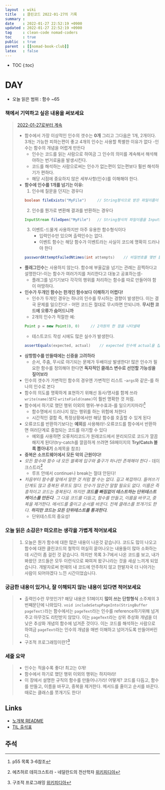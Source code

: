 ```yaml
---
layout  : wiki
title   : 클린코드 2022-01-27의 기록
summary : 
date    : 2022-01-27 22:52:19 +0900
updated : 2022-01-27 22:52:19 +0900
tag     : clean-code nomad-coders
toc     : true
public  : true
parent  : [[nomad-book-club]]
latex   : false
---
```

* TOC
{:toc}

# DAY
* 오늘 읽은 범위 : 함수 ~65

### 책에서 기억하고 싶은 내용을 써보세요
> [2022-01-27로부터 계속](https://achelous1.github.io/wiki/clean-code-2022-01-26/#%EC%B1%85%EC%97%90%EC%84%9C-%EA%B8%B0%EC%96%B5%ED%95%98%EA%B3%A0-%EC%8B%B6%EC%9D%80-%EB%82%B4%EC%9A%A9%EC%9D%84-%EC%8D%A8%EB%B3%B4%EC%84%B8%EC%9A%94)
> * 함수에서 가장 이상적인 인수의 갯수는 **0개** 그리고 그다음은 1개, 2개이다. 3개는 가능한 피하는편이 좋고 4개의 인수는 사용할 특별한 이유가 없다 -인수는 함수의 개념을 어렵게 만든다
>     * 인수는 코드를 읽는 사람으로 하여금 그 인수의 의미를 계속해서 해석해야하는 번거로움을 발생시킨다.
>     * 코드를 해석하는 사람으로써는 인수가 없는편이 있는편보다 훨씬 해석하기가 편하다.
>     * 해당 시점에 중요하지 않은 세부사항(인수)를 이해해야 한다.
> * **함수에 인수를 1개를 넘기는 이유:**
>      1. 인수에 질문을 던지는 경우다
>      ```java
>      boolean fileExists("MyFile")		// String형식으로 받은 파일이름이 존재하는지 확인하는 함수다
>      ```
>      2. 인수를 뭔가로 변환해 결과를 반환하는 경우다
>      ```java
>      InputStream fileOpen("MyFile")	// String형식의 파일이름을 InputStream으로 리턴받는다
>      ```
>      3. 이벤트-드물게 사용하지만 아주 유용한 함수형식이다
>          * 입력인수만 있으며 출력인수는 없다.
>          * 이벤트 함수는 해당 함수가 이벤트라는 사실이 코드에 명확히 드러나야 한다
>      ```java
>      passwordAttemptFailedNtimes(int attempts)	// 비밀번호를 몇번 틀렸는지 알려주는 함수다
>      ```
> * **플래그인수**는 사용하지 않는다. 함수에 부울값을 넘기는 관례는 끔찍하다고 설명한다!-이는 함수가 여러가지를 처리한다고 대놓고 공표하는셈-
>     * 플래그를 넘기기보다 각각의 행위를 처리하는 함수를 따로 만들어야 함이 마땅하다.
> * **인수가 두개인 함수는 한개인 함수보다 이해하기 어렵다!**
>     * 인수가 두개인 경우는 하나의 인수를 무시하는 경향이 발생한다. 이는 결국 문제를 일으킨다! - 어떤 코드든 절대로 무시하면 안되니까. **무시한 코드에 오류가 숨어드니까**
>     * 2개의 인수가 적절한 예:
>     ```java
>     Point p = new Point(0, 0) 	// 2차원의 한 점을 나타낼때
>     ```
>     * 테스트코드 작성 시에도 많은 실수가 발생한다.
>     ```java
>     assertEquals(expected, actual)	// expected 인수에 actual을 집어넣는 실수를 반복하기도 한다
>     ```
> * **삼항함수를 만들때에는 신중을 고려하라**
>     * 순서, 주춤, 무시로 야기되는 문제가 두배이상 발생한다!
> 많은 인수가 필요한 함수를 정의해야 한다면 **독자적인 클래스 변수로 선언할 가능성을 짚어보라**
> * 인수의 갯수가 가변적인 함수의 경우엔 가변적인 리스트 -`args`와 같은-를 하나의 인수로 본다
> * 함수의 의도를 명확하게 표현하기 위해선 동사/명사를 함께 쓰라 `write(name)`보다 `writeField(name)`이 훨씬 명확한 것 처럼.
> * 함수에서 하기로 했던 행위 이외의 행위-부수효과-를 일으키지마라![^LIST36-1]
>     * 함수명에서 드러나지 않는 행위를 하는 위험에 처한다
>     * 시간적인 결합 즉, 특정상황에서만 해당 함수를 호출할 수 있게 된다
> * 오류코드를 반환하기보다는 **예외**를 사용해라!-오류코드를 함수에서 반환하면 여러단계로 중첩되는 코드를 야기할 수 있다
>     * 예외를 사용하면 오류처리코드가 원래코드에서 분리되므로 코드가 깔끔해지게 된다!(try-catch를 깔끔하게 쓰려면 58페이지의 **Try/Catch 블록 뽑아내기** 소제목을 참조)
> * **중복은 소프트웨어에서 모든 악의 근원이다!**
> * *모든 함수와 함수 내 모든 블록에 입구와 출구가 하나만 존재해야 한다* - 데이크스트라[^DIJKSTRA-2]
>     * 루프 안에서 continue나 break는 절대 안된다!
> * *처음부터 함수를 앞에서 말한 것 처럼 짤 수는 없다. 길고 복잡하다. 들여쓰기 단계도 많고 중복된 루프도 많다. 인수가 많은건 말할 필요도 없다. 이름은 즉흥적이고 코드는 중복된다. 하지만 **코드를 빠짐없이 테스트하는 단위테스트 케이스를 만든다**. 그 다음 코드를 다듬고, 함수를 만들고, 이름을 바꾸고, 중복을 제거한다. 메서드를 줄이고 순서를 바꾼다. 전체 클래스를 쪼개기도 한다. **하지만 코드는 모든 단위테스트를 통과한다.***
>     * 단위테스트의 중요성!
### 오늘 읽은 소감은? 떠오르는 생각을 가볍게 적어보세요
> 1. 오늘은 뭔가 함수에 대한 많은 내용이 나온것 같습니다. 코드도 많이 나오고 함수에 대한 클린코드의 철학이 여실히 묻어나오는 내용들이 많아 소화하는데 시간이 좀 걸린 것 같습니다. 하지만 목록 3-7에서 나온 코드를 보고, 내가 봐왔던 코드들은 모두 이런식으로 짜여져 왔구나라는 것을 새삼 느끼게 되었습니다. 개발자로써 현재의 내 코드에 안주하지 않고 한발자국 더 나아가는 사람이 되어야겠다 느낀 시간이었습니다.
### 궁금한 내용이 있거나, 잘 이해되지 않는 내용이 있다면 적어보세요
> * 출력인수란 무엇인가? 해당 내용은 51페이지 **많이 쓰는 단항형식** 소주제의 3번째문단에 나와있다. `void includeSetupPageInto(StringBuffer pageText)`라는 함수에서는 `pageText`라는 인수를 reference하기위해 넘겨주고 아무것도 리턴받지 않았다. 이는 `pageText`라는 상위 추상화 개념을 더 낮은 추상화 개념의 함수에 넘겨준 것이다. 이는 코드를 해석하는 사람으로 하여금 `pageText`라는 인수의 개념을 매번 이해하고 넘어가도록 만들어버린다.
> * 구조적 프로그래밍이란?[^SP-3]
### 세줄 요약
> * 인수는 적을수록 좋다! 최고는 0개!
> * 함수에서 하기로 했던 행위 이외의 행위는 하지마라!
> * 이 장에서 설명한 규칙의 함수를 만들어나가라! 어떻게? 코드를 다듬고, 함수를 만들고, 이름을 바꾸고, 중복을 제거한다. 메서드를 줄이고 순서를 바꾼다. 때로는 클래스를 쪼개기도 한다!
## Links
* [노개북 README](https://nomadcoders.oopy.io/readme?utm_source=Nomad_Book_Club%231&utm_campaign=853979327e-EMAIL_CAMPAIGN_2022_01_20_09_04&utm_medium=email&utm_term=0_26f5b50d66-853979327e-357549064)
* [TIL 출석표](https://docs.google.com/spreadsheets/d/1Cy2NOnfFDP6Y1snkd3nL5VidLDmBq8C9696iTwbc_K0/edit#gid=0)

## 주석
[^LIST36-1]: p55 목록 3-6참조
[^DIJKSTRA-2]: 에츠허르 데히크스트라 - 네덜란드의 전산학자 [위키피디아](https://ko.wikipedia.org/wiki/%EC%97%90%EC%B8%A0%ED%97%88%EB%A5%B4_%EB%8D%B0%EC%9D%B4%ED%81%AC%EC%8A%A4%ED%8A%B8%EB%9D%BC)
[^SP-3]: 구조적 프로그래밍 [위키피디아](https://ko.wikipedia.org/wiki/%EA%B5%AC%EC%A1%B0%EC%A0%81_%ED%94%84%EB%A1%9C%EA%B7%B8%EB%9E%98%EB%B0%8D#:~:text=%EA%B5%AC%EC%A1%B0%EC%A0%81%20%ED%94%84%EB%A1%9C%EA%B7%B8%EB%9E%98%EB%B0%8D(structured%20programming)%EC%9D%80,%EC%A3%BC%EB%8A%94%20%EA%B2%83%EC%9C%BC%EB%A1%9C%20%EA%B0%80%EC%9E%A5%20%EC%9C%A0%EB%AA%85%ED%95%98%EB%8B%A4.)
